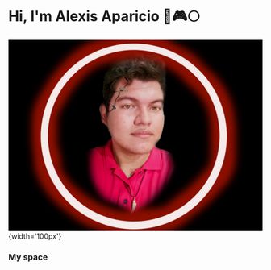 # Hi, I'm Alexis Aparicio :star2::video_game::full_moon:

![ME](https://github.com/Alexis96-2/Alexis96-2/blob/main/images/perfil%20cyberpunk.jpg){width='100px'}

### My space
